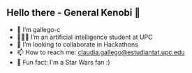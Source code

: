 ## Hello there - General Kenobi 👋

- 🌱 I’m gallego-c
- 👩🏻‍💻 I’m an artificial intelligence student at UPC
- 🤝 I’m looking to collaborate in Hackathons
- 📫 How to reach me: claudia.gallego@estudiantat.upc.edu
- 🌌 Fun fact: I'm a Star Wars fan :)
